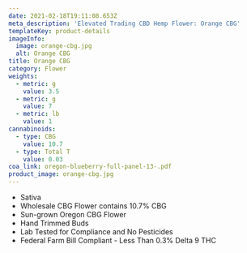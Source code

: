 ```yaml
---
date: 2021-02-18T19:11:08.653Z
meta_description: 'Elevated Trading CBD Hemp Flower: Orange CBG'
templateKey: product-details
imageInfo:
  image: orange-cbg.jpg
  alt: Orange CBG
title: Orange CBG
category: Flower
weights:
  - metric: g
    value: 3.5
  - metric: g
    value: 7
  - metric: lb
    value: 1
cannabinoids:
  - type: CBG
    value: 10.7
  - type: Total T
    value: 0.03
coa_link: oregon-blueberry-full-panel-13-.pdf
product_image: orange-cbg.jpg
---
```


- Sativa
- Wholesale CBG Flower contains 10.7% CBG
- Sun-grown Oregon CBG Flower
- Hand Trimmed Buds
- Lab Tested for Compliance and No Pesticides
- Federal Farm Bill Compliant - Less Than 0.3% Delta 9 THC
